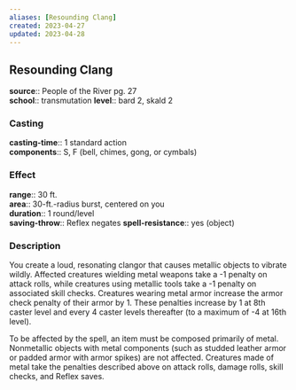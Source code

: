 ```yaml
---
aliases: [Resounding Clang]
created: 2023-04-27
updated: 2023-04-28
---
```


## Resounding Clang

**source**:: People of the River pg. 27  
**school**:: transmutation
**level**:: bard 2, skald 2

### Casting

**casting-time**:: 1 standard action  
**components**:: S, F (bell, chimes, gong, or cymbals)

### Effect

**range**:: 30 ft.  
**area**:: 30-ft.-radius burst, centered on you  
**duration**:: 1 round/level  
**saving-throw**:: Reflex negates
**spell-resistance**:: yes (object)

### Description

You create a loud, resonating clangor that causes metallic objects to vibrate wildly. Affected creatures wielding metal weapons take a -1 penalty on attack rolls, while creatures using metallic tools take a -1 penalty on associated skill checks. Creatures wearing metal armor increase the armor check penalty of their armor by 1. These penalties increase by 1 at 8th caster level and every 4 caster levels thereafter (to a maximum of -4 at 16th level).  
  
To be affected by the spell, an item must be composed primarily of metal. Nonmetallic objects with metal components (such as studded leather armor or padded armor with armor spikes) are not affected. Creatures made of metal take the penalties described above on attack rolls, damage rolls, skill checks, and Reflex saves.
